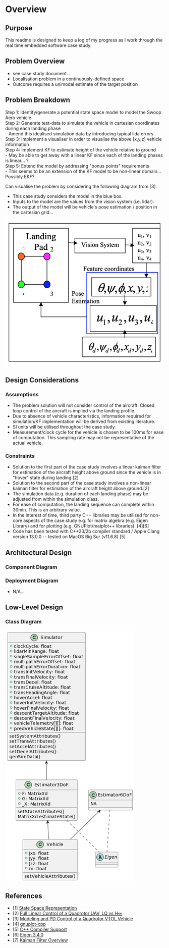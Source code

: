 # Overview

## Purpose
This readme is designed to keep a log of my progress as I work through the real time embedded software case study. 

## Problem Overview
- see case study document...
- Localisation problem in a continuously-defined space
- Outcome requires a unimodal estimate of the target position

## Problem Breakdown
Step 1: Identify/generate a potential state space model to model the Swoop Aero vehicle <br/>
Step 2: Generate test-data to simulate the vehicle in cartesian coordinates during each landing phase <br/>
	- Amend this idealised simulation data by introducing typical lida errors <br/>
Step 3: Implement a visualiser in order to visualise the above [x,y,z] vehicle information <br/>
Step 4: Implement KF to estimate height of the vehicle relative to ground <br/>
	- May be able to get away with a linear KF since each of the landing phases is linear... ? <br/>
Step 5: Extend the model by addressing "bonus points" requirements <br/>
	- This seems to be an extension of the KF model to be non-linear domain... Possibly EKF?

Can visualise the problem by considering the following diagram from [3].
- This case study considers the model in the blue box. 
- Inputs to the model are the values from the vision system (i.e. lidar). 
- The output of the model will be vehicle's pose estimation / position in the cartesian grid...

![control loop diagram](./vision_based_control_diagram.png "Vision based control diagram") 

## Design Considerations

### Assumptions
- The problem solution will not consider control of the aircraft. Closed loop control of the aircraft is implied via the landing profile.
- Due to absence of vehicle characteristics, information required for simulation/KF implementation will be derived from existing literature.
- SI units will be utilised throughout the case study.
- Measurement/clock cycle for the vehicle is chosen to be 100ms for ease of computation. This sampling rate may not be representative of the actual vehicle. 

### Constraints
- Solution to the first part of the case study involves a linear kalman filter for estimation of the aircraft height above ground since the vehicle is in "hover" state during landing.[2]
- Solution to the second part of the case study involves a non-linear kalman filter for estimation of the aircraft height above ground.[2]
- The simulation data (e.g. duration of each landing phase) may be adjusted from within the simulation class.
- For ease of computation, the landing sequence can complete within 30min. This is an arbitrary value. 
- In the interest of time, third party C++ libraries may be utilised for non-core aspects of the case study e.g. for matrix algebra (e.g. Eigen Library) and for plotting (e.g. GNUPlot/matplot++ libraries). [4][6]
- Code has been tested with C++23/2b compiler standard / Apple Clang version 13.0.0 -- tested on MacOS Big Sur (v11.6.8) [5]

## Architectural Design

### Component Diagram

### Deployment Diagram
- N/A...

## Low-Level Design

### Class Diagram
![control loop diagram](./class_diagram.png "Class diagram") 

## References
- [1] [State Space Representation](https://en.wikipedia.org/wiki/State-space_representation)
- [2] [Full Linear Control of a Quadrotor UAV, LQ vs H∞](https://sci-hub.se/10.1109/control.2014.6915128)
- [3] [Modeling and PD Control of a Quadrotor VTOL Vehicle](https://www.researchgate.net/publication/224719830)
- [4] [gnuplot-cpp](https://code.google.com/archive/p/gnuplot-cpp/)
- [5] [C++ Compiler Support](https://en.cppreference.com/w/cpp/compiler_support)
- [6] [Eigen 3.4.0](https://gitlab.com/libeigen/eigen/-/releases/3.4.0)
- [7] [Kalman Filter Overview](https://www.kalmanfilter.net/default.aspx)

